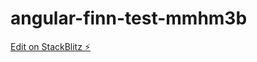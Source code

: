 # angular-finn-test-mmhm3b

[Edit on StackBlitz ⚡️](https://stackblitz.com/edit/angular-finn-test-mmhm3b)